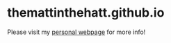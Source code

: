 # themattinthehatt.github.io
Please visit my [personal webpage](http://themattinthehatt.github.io) for more info!
